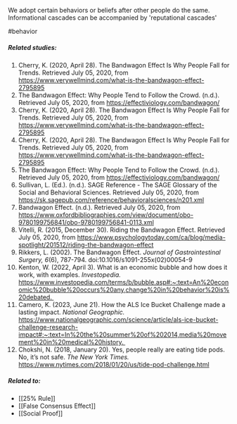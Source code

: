 We adopt certain behaviors or beliefs after other people do the same. Informational cascades can be accompanied by 'reputational cascades'

#behavior 

##### Related studies: 

1. Cherry, K. (2020, April 28). The Bandwagon Effect Is Why People Fall for Trends. Retrieved July 05, 2020, from https://www.verywellmind.com/what-is-the-bandwagon-effect-2795895
2. The Bandwagon Effect: Why People Tend to Follow the Crowd. (n.d.). Retrieved July 05, 2020, from https://effectiviology.com/bandwagon/
3. Cherry, K. (2020, April 28). The Bandwagon Effect Is Why People Fall for Trends. Retrieved July 05, 2020, from https://www.verywellmind.com/what-is-the-bandwagon-effect-2795895
4. Cherry, K. (2020, April 28). The Bandwagon Effect Is Why People Fall for Trends. Retrieved July 05, 2020, from https://www.verywellmind.com/what-is-the-bandwagon-effect-2795895
5. The Bandwagon Effect: Why People Tend to Follow the Crowd. (n.d.). Retrieved July 05, 2020, from https://effectiviology.com/bandwagon/
6. Sullivan, L. (Ed.). (n.d.). SAGE Reference - The SAGE Glossary of the Social and Behavioral Sciences. Retrieved July 05, 2020, from https://sk.sagepub.com/reference/behavioralsciences/n201.xml
7. Bandwagon Effect. (n.d.). Retrieved July 05, 2020, from https://www.oxfordbibliographies.com/view/document/obo-9780199756841/obo-9780199756841-0113.xml
8. Vitelli, R. (2015, December 30). Riding the Bandwagon Effect. Retrieved July 05, 2020, from https://www.psychologytoday.com/ca/blog/media-spotlight/201512/riding-the-bandwagon-effect
9. Rikkers, L. (2002). The Bandwagon Effect. _Journal of Gastrointestinal Surgery,_ _6_(6), 787-794. doi:10.1016/s1091-255x(02)00054-9
10. Kenton, W. (2022, April 3). What is an economic bubble and how does it work, with examples. _Investopedia._ https://www.investopedia.com/terms/b/bubble.asp#:~:text=An%20economic%20bubble%20occurs%20any,change%20in%20behavior%20is%20debated. 
11. Camero, K. (2023, June 21). How the ALS Ice Bucket Challenge made a lasting impact. _National Geographic._ https://www.nationalgeographic.com/science/article/als-ice-bucket-challenge-research-impact#:~:text=In%20the%20summer%20of%202014,media%20movement%20in%20medical%20history. 
12. Chokshi, N. (2018, January 20). Yes, people really are eating tide pods. No, it’s not safe. _The New York Times._ https://www.nytimes.com/2018/01/20/us/tide-pod-challenge.html

##### Related to:

- [[25% Rule]] 
- [[False Consensus Effect]] 
- [[Social Proof]] 